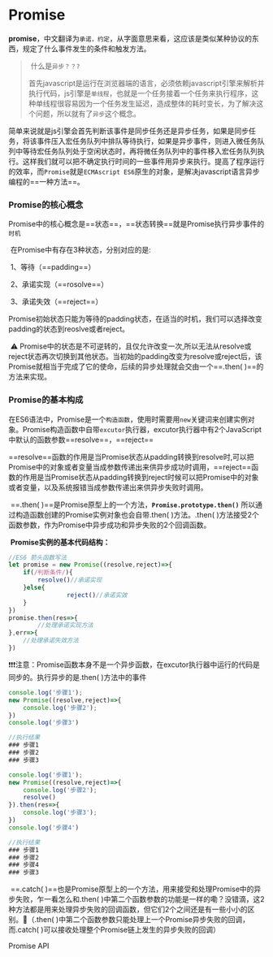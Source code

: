 # Promise

​		**promise**，中文翻译为`承诺，约定`，从字面意思来看，这应该是类似某种协议的东西，规定了什么事件发生的条件和触发方法。

> ​	什么是`异步？？?`
>
> ​	首先javascript是运行在浏览器端的语言，必须依赖javascript引擎来解析并执行代码，js引擎是`单线程`，也就是一个任务接着一个任务来执行程序，这种单线程很容易因为一个任务发生延迟，造成整体的耗时变长，为了解决这个问题，所以就有了`异步`这个概念。

​	简单来说就是js引擎会首先判断该事件是同步任务还是异步任务，如果是同步任务，将该事件压入宏任务队列中排队等待执行，如果是异步事件，则进入微任务队列中等待宏任务队列处于空闲状态时，再将微任务队列中的事件移入宏任务队列执行。这样我们就可以把不确定执行时间的一些事件用异步来执行。提高了程序运行的效率，而`Promise`就是`ECMAscript ES6`原生的对象，是解决javascript语言异步编程的==一种方法==。



### **Promise的核心概念**

​	Promise中的核心概念是==状态==，==状态转换==就是Promise执行异步事件的`时机`

​	在Promise中有存在3种状态，分别对应的是:

​	1、等待（==padding==）

​	2、承诺实现（==rosolve==）

​	3、承诺失效（==reject==）

​	Promise初始状态只能为等待的padding状态，在适当的时机，我们可以选择改变padding的状态到reoslve或者reject。

​	⚠️ Promise中的状态是不可逆转的，且仅允许改变一次,所以无法从resolve或reject状态再次切换到其他状态。当初始的padding改变为resolve或reject后，该Promise就相当于完成了它的使命，后续的异步处理就会交由一个==.then( )==的方法来实现。



### **Promise的基本构成**

​	在ES6语法中，Promise是一个`构造函数`，使用时需要用`new`关键词来创建实例对象。Promise构造函数中自带`excutor`执行器，excutor执行器中有2个JavaScript中默认的函数参数==resolve==，==reject==

​	==resolve==函数的作用是当Promise状态从padding转换到resolve时,可以把Promise中的对象或者变量当成参数传递出来供异步成功时调用，==reject==函数的作用是当Promise状态从padding转换到reject时候可以把Promise中的对象或者变量，以及系统报错当成参数传递出来供异步失败时调用。

​	==.then( )==是Promise原型上的一个方法，**`Promise.prototype.then()`** 所以通过构造函数创建的Promise实例对象也会自带.then( )方法。.then( )方法接受2个函数参数，作为Promise中异步成功和异步失败的2个回调函数。



​	**Promise实例的基本代码结构：**

```javascript
//ES6 箭头函数写法
let promise = new Promise((resolve,reject)=>{
    if(/判断条件/){
        resolve()//承诺实现
    }else{
				reject()//承诺实效
    }
})
promise.then(res=>{
		//处理承诺实现方法
},err=>{
    //处理承诺失效方法     
})
```



❗️❗️❗️注意：Promise函数本身不是一个异步函数，在excutor执行器中运行的代码是同步的。执行异步的是.then( )方法中的事件

```javascript
console.log('步骤1');
new Promise((resolve,reject)=>{
    console.log('步骤2');
})
console.log('步骤3')

//执行结果
### 步骤1
### 步骤2
### 步骤3

console.log('步骤1');
new Promise((resolve,reject)=>{
    console.log('步骤2');
    resolve()
}).then(res=>{
    console.log('步骤3');
})
console.log('步骤4')

//执行结果
### 步骤1
### 步骤2
### 步骤4
### 步骤3
```



​	==.catch( )==也是Promise原型上的一个方法，用来接受和处理Promise中的异步失败，乍一看怎么和.then( )中第二个函数参数的功能是一样的嘞？没错滴，这2种方法都是用来处理异步失败的回调函数，但它们2个之间还是有一些小小的区别。🌟（.then( )中第二个函数参数只能处理上一个Promise异步失败的回调，而.catch( )可以接收处理整个Promise链上发生的异步失败的回调）

Promise API



